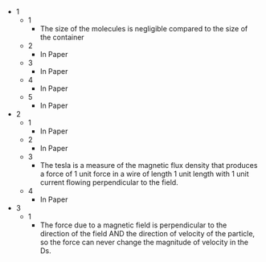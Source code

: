 - 1
	- 1
		- The size of the molecules is negligible compared to the size of the container
	- 2
		- In Paper
	- 3
		- In Paper
	- 4
		- In Paper
	- 5
		- In Paper
- 2
	- 1
		- In Paper
	- 2
		- In Paper
	- 3
		- The tesla is a measure of the magnetic flux density that produces a force of 1 unit force in a wire of length 1 unit length with 1 unit current flowing perpendicular to the field.
	- 4
		- In Paper
- 3
	- 1
		- The force due to a magnetic field is perpendicular to the direction of the field AND the direction of velocity of the particle, so the force can never change the magnitude of velocity in the Ds.